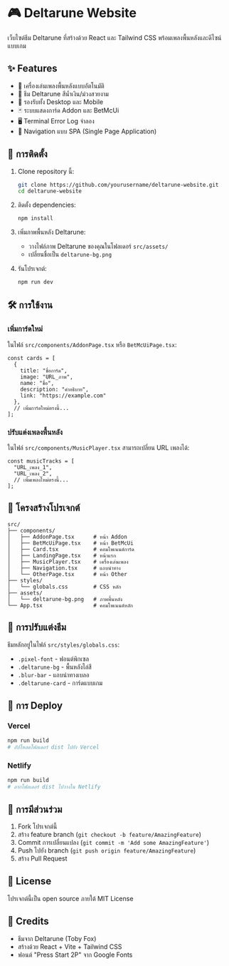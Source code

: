 # 🎮 Deltarune Website

เว็บไซต์ธีม Deltarune ที่สร้างด้วย React และ Tailwind CSS พร้อมเพลงพื้นหลังและดีไซน์แบบเกม

## ✨ Features

- 🎵 เครื่องเล่นเพลงพื้นหลังแบบอัตโนมัติ
- 🎨 ธีม Deltarune สีน้ำเงิน/ม่วงสวยงาม
- 📱 รองรับทั้ง Desktop และ Mobile
- 🃏 ระบบแสดงการ์ด Addon และ BetMcUi
- 🖥️ Terminal Error Log จำลอง
- 🎯 Navigation แบบ SPA (Single Page Application)

## 🚀 การติดตั้ง

1. Clone repository นี้:
   ```bash
   git clone https://github.com/yourusername/deltarune-website.git
   cd deltarune-website
   ```

2. ติดตั้ง dependencies:
   ```bash
   npm install
   ```

3. เพิ่มภาพพื้นหลัง Deltarune:
   - วางไฟล์ภาพ Deltarune ของคุณในโฟลเดอร์ `src/assets/`
   - เปลี่ยนชื่อเป็น `deltarune-bg.png`

4. รันโปรเจกต์:
   ```bash
   npm run dev
   ```

## 🛠️ การใช้งาน

### เพิ่มการ์ดใหม่

ในไฟล์ `src/components/AddonPage.tsx` หรือ `BetMcUiPage.tsx`:

```tsx
const cards = [
  {
    title: "ชื่อการ์ด",
    image: "URL_ภาพ",
    name: "ชื่อ",
    description: "คำอธิบาย",
    link: "https://example.com"
  },
  // เพิ่มการ์ดใหม่ตรงนี้...
];
```

### ปรับแต่งเพลงพื้นหลัง

ในไฟล์ `src/components/MusicPlayer.tsx` สามารถเปลี่ยน URL เพลงได้:

```tsx
const musicTracks = [
  "URL_เพลง_1",
  "URL_เพลง_2",
  // เพิ่มเพลงใหม่ตรงนี้...
];
```

## 📁 โครงสร้างโปรเจกต์

```
src/
├── components/
│   ├── AddonPage.tsx      # หน้า Addon
│   ├── BetMcUiPage.tsx    # หน้า BetMcUi
│   ├── Card.tsx           # คอมโพเนนต์การ์ด
│   ├── LandingPage.tsx    # หน้าแรก
│   ├── MusicPlayer.tsx    # เครื่องเล่นเพลง
│   ├── Navigation.tsx     # แถบนำทาง
│   └── OtherPage.tsx      # หน้า Other
├── styles/
│   └── globals.css        # CSS หลัก
├── assets/
│   └── deltarune-bg.png   # ภาพพื้นหลัง
└── App.tsx                # คอมโพเนนต์หลัก
```

## 🎨 การปรับแต่งธีม

ธีมหลักอยู่ในไฟล์ `src/styles/globals.css`:

- `.pixel-font` - ฟอนต์พิกเซล
- `.deltarune-bg` - พื้นหลังไล่สี
- `.blur-bar` - แถบนำทางเบลอ
- `.deltarune-card` - การ์ดแบบเกม

## 🚀 การ Deploy

### Vercel
```bash
npm run build
# อัปโหลดโฟลเดอร์ dist ไปยัง Vercel
```

### Netlify
```bash
npm run build
# ลากโฟลเดอร์ dist ไปวางใน Netlify
```

## 🤝 การมีส่วนร่วม

1. Fork โปรเจกต์นี้
2. สร้าง feature branch (`git checkout -b feature/AmazingFeature`)
3. Commit การเปลี่ยนแปลง (`git commit -m 'Add some AmazingFeature'`)
4. Push ไปยัง branch (`git push origin feature/AmazingFeature`)
5. สร้าง Pull Request

## 📄 License

โปรเจกต์นี้เป็น open source ภายใต้ MIT License

## 🎵 Credits

- ธีมจาก Deltarune (Toby Fox)
- สร้างด้วย React + Vite + Tailwind CSS
- ฟอนต์ "Press Start 2P" จาก Google Fonts
